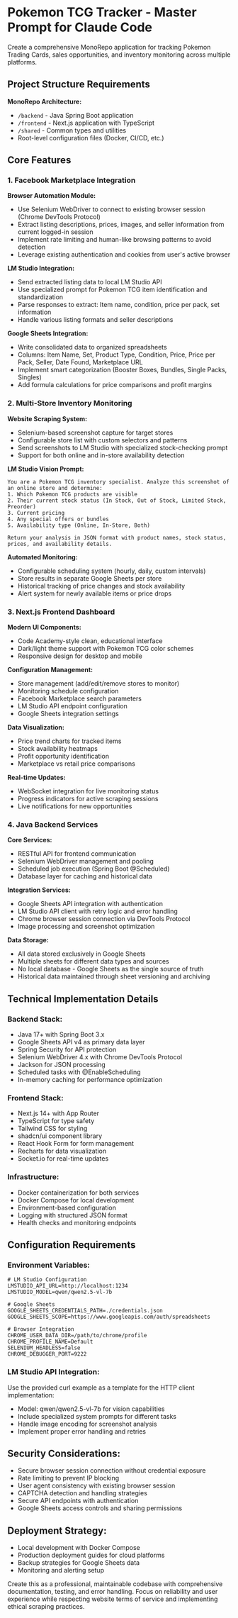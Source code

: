 # Pokemon TCG Tracker - Master Prompt for Claude Code

Create a comprehensive MonoRepo application for tracking Pokemon Trading Cards, sales opportunities, and inventory monitoring across multiple platforms.

## Project Structure Requirements

**MonoRepo Architecture:**
- `/backend` - Java Spring Boot application
- `/frontend` - Next.js application with TypeScript
- `/shared` - Common types and utilities
- Root-level configuration files (Docker, CI/CD, etc.)

## Core Features

### 1. Facebook Marketplace Integration
**Browser Automation Module:**
- Use Selenium WebDriver to connect to existing browser session (Chrome DevTools Protocol)
- Extract listing descriptions, prices, images, and seller information from current logged-in session
- Implement rate limiting and human-like browsing patterns to avoid detection
- Leverage existing authentication and cookies from user's active browser

**LM Studio Integration:**
- Send extracted listing data to local LM Studio API
- Use specialized prompt for Pokemon TCG item identification and standardization
- Parse responses to extract: Item name, condition, price per pack, set information
- Handle various listing formats and seller descriptions

**Google Sheets Integration:**
- Write consolidated data to organized spreadsheets
- Columns: Item Name, Set, Product Type, Condition, Price, Price per Pack, Seller, Date Found, Marketplace URL
- Implement smart categorization (Booster Boxes, Bundles, Single Packs, Singles)
- Add formula calculations for price comparisons and profit margins

### 2. Multi-Store Inventory Monitoring
**Website Scraping System:**
- Selenium-based screenshot capture for target stores
- Configurable store list with custom selectors and patterns
- Send screenshots to LM Studio with specialized stock-checking prompt
- Support for both online and in-store availability detection

**LM Studio Vision Prompt:**
```
You are a Pokemon TCG inventory specialist. Analyze this screenshot of an online store and determine:
1. Which Pokemon TCG products are visible
2. Their current stock status (In Stock, Out of Stock, Limited Stock, Preorder)
3. Current pricing
4. Any special offers or bundles
5. Availability type (Online, In-Store, Both)

Return your analysis in JSON format with product names, stock status, prices, and availability details.
```

**Automated Monitoring:**
- Configurable scheduling system (hourly, daily, custom intervals)
- Store results in separate Google Sheets per store
- Historical tracking of price changes and stock availability
- Alert system for newly available items or price drops

### 3. Next.js Frontend Dashboard
**Modern UI Components:**
- Code Academy-style clean, educational interface
- Dark/light theme support with Pokemon TCG color schemes
- Responsive design for desktop and mobile

**Configuration Management:**
- Store management (add/edit/remove stores to monitor)
- Monitoring schedule configuration
- Facebook Marketplace search parameters
- LM Studio API endpoint configuration
- Google Sheets integration settings

**Data Visualization:**
- Price trend charts for tracked items
- Stock availability heatmaps
- Profit opportunity identification
- Marketplace vs retail price comparisons

**Real-time Updates:**
- WebSocket integration for live monitoring status
- Progress indicators for active scraping sessions
- Live notifications for new opportunities

### 4. Java Backend Services
**Core Services:**
- RESTful API for frontend communication
- Selenium WebDriver management and pooling
- Scheduled job execution (Spring Boot @Scheduled)
- Database layer for caching and historical data

**Integration Services:**
- Google Sheets API integration with authentication
- LM Studio API client with retry logic and error handling
- Chrome browser session connection via DevTools Protocol
- Image processing and screenshot optimization

**Data Storage:**
- All data stored exclusively in Google Sheets
- Multiple sheets for different data types and sources
- No local database - Google Sheets as the single source of truth
- Historical data maintained through sheet versioning and archiving

## Technical Implementation Details

### Backend Stack:
- Java 17+ with Spring Boot 3.x
- Google Sheets API v4 as primary data layer
- Spring Security for API protection
- Selenium WebDriver 4.x with Chrome DevTools Protocol
- Jackson for JSON processing
- Scheduled tasks with @EnableScheduling
- In-memory caching for performance optimization

### Frontend Stack:
- Next.js 14+ with App Router
- TypeScript for type safety
- Tailwind CSS for styling
- shadcn/ui component library
- React Hook Form for form management
- Recharts for data visualization
- Socket.io for real-time updates

### Infrastructure:
- Docker containerization for both services
- Docker Compose for local development
- Environment-based configuration
- Logging with structured JSON format
- Health checks and monitoring endpoints

## Configuration Requirements

### Environment Variables:
```
# LM Studio Configuration
LMSTUDIO_API_URL=http://localhost:1234
LMSTUDIO_MODEL=qwen/qwen2.5-vl-7b

# Google Sheets
GOOGLE_SHEETS_CREDENTIALS_PATH=./credentials.json
GOOGLE_SHEETS_SCOPE=https://www.googleapis.com/auth/spreadsheets

# Browser Integration
CHROME_USER_DATA_DIR=/path/to/chrome/profile
CHROME_PROFILE_NAME=Default
SELENIUM_HEADLESS=false
CHROME_DEBUGGER_PORT=9222
```

### LM Studio API Integration:
Use the provided curl example as a template for the HTTP client implementation:
- Model: qwen/qwen2.5-vl-7b for vision capabilities
- Include specialized system prompts for different tasks
- Handle image encoding for screenshot analysis
- Implement proper error handling and retries

## Security Considerations:
- Secure browser session connection without credential exposure
- Rate limiting to prevent IP blocking
- User agent consistency with existing browser session
- CAPTCHA detection and handling strategies
- Secure API endpoints with authentication
- Google Sheets access controls and sharing permissions

## Deployment Strategy:
- Local development with Docker Compose
- Production deployment guides for cloud platforms
- Backup strategies for Google Sheets data
- Monitoring and alerting setup

Create this as a professional, maintainable codebase with comprehensive documentation, testing, and error handling. Focus on reliability and user experience while respecting website terms of service and implementing ethical scraping practices.